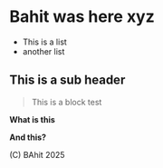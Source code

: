 # Bahit was here xyz
- This is a list
- another list
## This is a sub header

> This is a block test

**What is this**

__And this?__


(C) BAhit 2025
